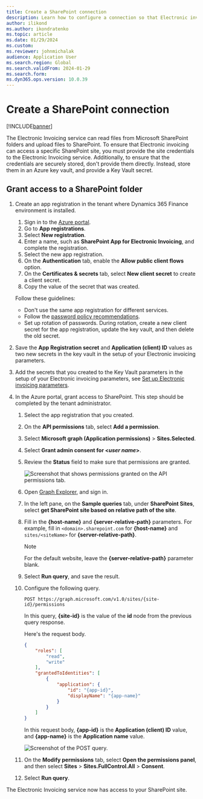 ```yaml
---
title: Create a SharePoint connection
description: Learn how to configure a connection so that Electronic invoicing can access a Microsoft SharePoint site, including an outline on granting access to folders.
author: ilikond
ms.author: ikondratenko
ms.topic: article
ms.date: 01/29/2024
ms.custom: 
ms.reviewer: johnmichalak
audience: Application User
ms.search.region: Global
ms.search.validFrom: 2024-01-29
ms.search.form: 
ms.dyn365.ops.version: 10.0.39
---
```


# Create a SharePoint connection

[!INCLUDE[banner](../../includes/banner.md)]

The Electronic Invoicing service can read files from Microsoft SharePoint folders and upload files to SharePoint. To ensure that Electronic invoicing can access a specific SharePoint site, you must provide the site credentials to the Electronic Invoicing service. Additionally, to ensure that the credentials are securely stored, don't provide them directly. Instead, store them in an Azure key vault, and provide a Key Vault secret.

## Grant access to a SharePoint folder

1. Create an app registration in the tenant where Dynamics 365 Finance environment is installed.

    1. Sign in to the [Azure portal](https://portal.azure.com/).
    1. Go to **App registrations**.
    1. Select **New registration**.
    1. Enter a name, such as **SharePoint App for Electronic Invoicing**, and complete the registration.
    1. Select the new app registration.
    1. On the **Authentication** tab, enable the **Allow public client flows** option.
    1. On the **Certificates & secrets** tab, select **New client secret** to create a client secret.
    1. Copy the value of the secret that was created.

    Follow these guidelines:

    - Don't use the same app registration for different services.
    - Follow the [password policy recommendations](/microsoft-365/admin/misc/password-policy-recommendations).
    - Set up rotation of passwords. During rotation, create a new client secret for the app registration, update the key vault, and then delete the old secret.

1. Save the **App Registration secret** and **Application (client) ID** values as two new secrets in the key vault in the setup of your Electronic invoicing parameters.
1. Add the secrets that you created to the Key Vault parameters in the setup of your Electronic invoicing parameters, see [Set up Electronic invoicing parameters](gs-e-invoicing-set-up-parameters.md).
1. In the Azure portal, grant access to SharePoint. This step should be completed by the tenant administrator.

    1. Select the app registration that you created.
    1. On the **API permissions** tab, select **Add a permission**.
    1. Select **Microsoft graph (Application permissions)** \> **Sites.Selected**.
    1. Select **Grant admin consent for \<*user&nbsp;name*\>**.
    1. Review the **Status** field to make sure that permissions are granted.

        ![Screenshot that shows permissions granted on the API permissions tab.](../media/configured-permissions.jpg)

    1. Open [Graph Explorer](https://developer.microsoft.com/graph/graph-explorer), and sign in.
    1. In the left pane, on the **Sample queries** tab, under **SharePoint Sites**, select **get SharePoint site based on relative path of the site**.
    1. Fill in the **\{host-name\}** and **\{server-relative-path\}** parameters. For example, fill in `<domain>.sharepoint.com` for **\{host-name\}** and `sites/<siteName>` for **\{server-relative-path\}**.

        > [!NOTE]
        > For the default website, leave the **\{server-relative-path\}** parameter blank.

    1. Select **Run query**, and save the result.
    1. Configure the following query.

        `POST https://graph.microsoft.com/v1.0/sites/{site-id}/permissions`

        In this query, **\{site-id\}** is the value of the **id** node from the previous query response.

        Here's the request body.

        ```json
        {
            "roles": [
                "read",
                "write"
            ],
            "grantedToIdentities": [
                {
                    "application": {
                        "id": "{app-id}",
                        "displayName": "{app-name}"
                    }
                }
            ]
        }
        ```

        In this request body, **\{app-id\}** is the **Application (client) ID** value, and **\{app-name\}** is the **Application name** value.

        ![Screenshot of the POST query.](../media/app-id-query.jpg)

    1. On the **Modify permissions** tab, select **Open the permissions panel**, and then select **Sites** \> **Sites.FullControl.All** \> **Consent**.
    1. Select **Run query**.

The Electronic Invoicing service now has access to your SharePoint site.
